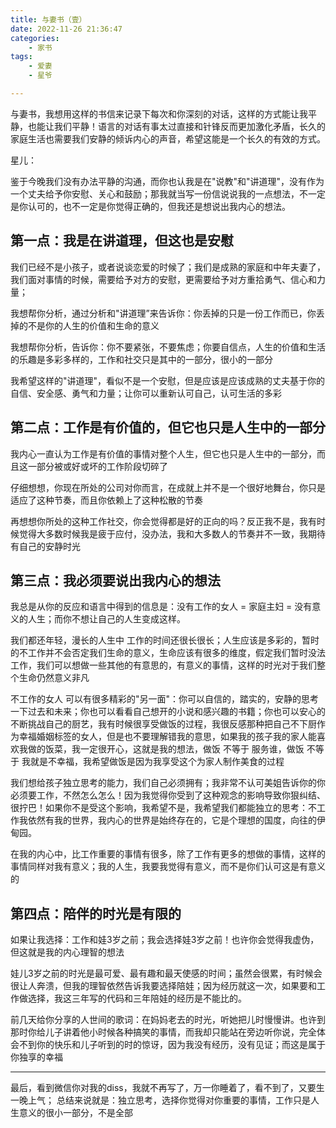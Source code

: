 ```yaml
---
title: 与妻书（壹）
date: 2022-11-26 21:36:47
categories:
    - 家书
tags:
    - 爱妻
    - 星爷

---
```


与妻书，我想用这样的书信来记录下每次和你深刻的对话，这样的方式能让我平静，也能让我们平静！语言的对话有事太过直接和针锋反而更加激化矛盾，长久的家庭生活也需要我们安静的倾诉内心的声音，希望这能是一个长久的有效的方式。

<!-- more -->

星儿：

鉴于今晚我们没有办法平静的沟通，而你也认我是在"说教"和"讲道理"，没有作为一个丈夫给予你安慰、关心和鼓励；那我就当写一份信说说我的一点想法，不一定是你认可的，也不一定是你觉得正确的，但我还是想说出我内心的想法。

## 第一点：我是在讲道理，但这也是安慰

我们已经不是小孩子，或者说谈恋爱的时候了；我们是成熟的家庭和中年夫妻了，我们面对事情的时候，需要给予对方的安慰，更需要给予对方重拾勇气、信心和力量；

我想帮你分析，通过分析和"讲道理”来告诉你：你丢掉的只是一份工作而已，你丢掉的不是你的人生的价值和生命的意义

我想帮你分析，告诉你：你不要紧张，不要焦虑；你要自信点，人生的价值和生活的乐趣是多彩多样的，工作和社交只是其中的一部分，很小的一部分

我希望这样的"讲道理"，看似不是一个安慰，但是应该是应该成熟的丈夫基于你的自信、安全感、勇气和力量；让你可以重新认可自己，认可生活的多彩

## 第二点：工作是有价值的，但它也只是人生中的一部分

我内心一直认为工作是有价值的事情对整个人生，但它也只是人生中的一部分，而且这一部分被或好或坏的工作阶段切碎了

仔细想想，你现在所处的公司对你而言，在成就上并不是一个很好地舞台，你只是适应了这种节奏，而且你依赖上了这种松散的节奏

再想想你所处的这种工作社交，你会觉得都是好的正向的吗？反正我不是，我有时候觉得大多数时候我是疲于应付，没办法，我和大多数人的节奏并不一致，我期待有自己的安静时光

## 第三点：我必须要说出我内心的想法

我总是从你的反应和语言中得到的信息是：没有工作的女人 = 家庭主妇 = 没有意义的人生；而你不想让自己的人生变成这样。

我们都还年轻，漫长的人生中 工作的时间还很长很长；人生应该是多彩的，暂时的不工作并不会否定我们生命的意义，生命应该有很多的维度，假定我们暂时没法工作，我们可以想做一些其他的有意思的，有意义的事情，这样的时光对于我们整个生命仍然意义非凡

不工作的女人 可以有很多精彩的"另一面"：你可以自信的，踏实的，安静的思考一下过去和未来；你也可以看看自己想开的小说和感兴趣的书籍；你也可以安心的不断挑战自己的厨艺，我有时候很享受做饭的过程，我很反感那种把自己不下厨作为幸福婚姻标签的女人，但是也不要理解错我的意思，如果我的孩子我的家人能喜欢我做的饭菜，我一定很开心，这就是我的想法，做饭 不等于 服务谁，做饭 不等于 我就是不幸福，我希望做饭是因为我享受这个为家人制作美食的过程

我们想给孩子独立思考的能力，我们自己必须拥有；我非常不认可美姐告诉你的你必须要工作，不然怎么怎么！因为我觉得你受到了这种观念的影响导致你狠纠结、很拧巴！如果你不是受这个影响，我希望不是，我希望我们都能独立的思考：不工作我依然有我的世界，我内心的世界是始终存在的，它是个理想的国度，向往的伊甸园。

在我的内心中，比工作重要的事情有很多，除了工作有更多的想做的事情，这样的事情同样对我有意义；我的人生，我要我觉得有意义，而不是你们认可这是有意义的

## 第四点：陪伴的时光是有限的

如果让我选择：工作和娃3岁之前；我会选择娃3岁之前！也许你会觉得我虚伪，但这就是我的内心理智的想法

娃儿3岁之前的时光是最可爱、最有趣和最天使感的时间；虽然会很累，有时候会很让人奔溃，但我的理智依然告诉我要选择陪娃；因为经历就这一次，如果要和工作做选择，我这三年写的代码和三年陪娃的经历是不能比的。

前几天给你分享的人世间的歌词：在妈妈老去的时光，听她把儿时慢慢讲。也许到那时你给儿子讲着他小时候各种搞笑的事情，而我却只能站在旁边听你说，完全体会不到你的快乐和儿子听到的时的惊讶，因为我没有经历，没有见证；而这是属于你独享的幸福

---

最后，看到微信你对我的diss，我就不再写了，万一你睡着了，看不到了，又要生一晚上气；
总结来说就是：独立思考，选择你觉得对你重要的事情，工作只是人生意义的很小一部分，不是全部
